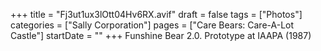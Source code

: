 +++
title = "Fj3ut1ux3lOtt04Hv6RX.avif"
draft = false
tags = ["Photos"]
categories = ["Sally Corporation"]
pages = ["Care Bears: Care-A-Lot Castle"]
startDate = ""
+++
Funshine Bear 2.0. Prototype at IAAPA (1987)
